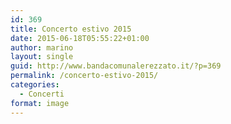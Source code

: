 ```yaml
---
id: 369
title: Concerto estivo 2015
date: 2015-06-18T05:55:22+01:00
author: marino
layout: single
guid: http://www.bandacomunalerezzato.it/?p=369
permalink: /concerto-estivo-2015/
categories:
  - Concerti
format: image
---
```

&nbsp;[<img src="https://i0.wp.com/www.bandacomunalerezzato.it/wp-content/uploads/2015/06/IMG_5307.jpg?w=620" alt="" data-recalc-dims="1" />](https://i0.wp.com/www.bandacomunalerezzato.it/wp-content/uploads/2015/06/IMG_5307.jpg)&nbsp;